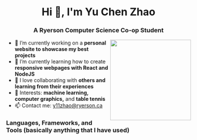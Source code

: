 <h1 align="center">Hi 👋, I'm Yu Chen Zhao</h1>
<h3 align="center">A Ryerson Computer Science Co-op Student</h3>
<img align="right" src="https://www.gstatic.com/android/keyboard/emojikitchen/20210831/u1f426/u1f426_u1f525.png" style="width:220px;height:220px;"></img>


- 🔭 I’m currently working on a **personal website to showcase my best projects**
- 🌱 I’m currently learning how to create **responsive webpages with React and NodeJS**
- 👯 I love collaborating with **others and learning from their experiences**
- 💬 Interests: **machine learning, computer graphics,** and **table tennis**
- 📫 Contact me: [y11zhao@ryerson.ca](mailto:y11zhao@ryerson.ca?subject=[GitHub]%20Your%20Subject%20Here)

### Languages, Frameworks, and Tools (basically anything that I have used)

<!--
**Dev-Zhao/Dev-Zhao** is a ✨ _special_ ✨ repository because its `README.md` (this file) appears on your GitHub profile.

Here are some ideas to get you started:


- 🌱 I’m currently learning ...
- 👯 I’m looking to collaborate on ...
- 🤔 I’m looking for help with ...
- 💬 Ask me about ...
- 📫 How to reach me: ...
- 😄 Pronouns: ...
- ⚡ Fun fact: ...
-->
